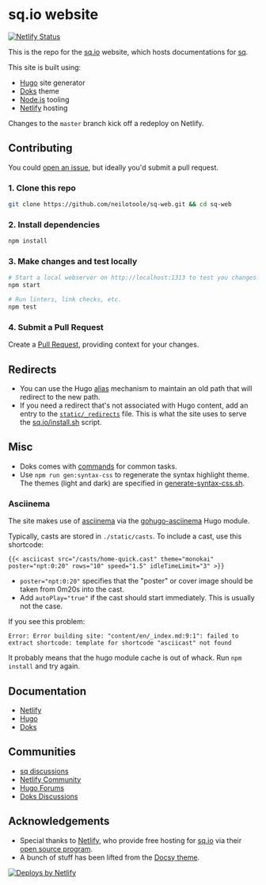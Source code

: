 # sq.io website

[![Netlify Status](https://api.netlify.com/api/v1/badges/7caea069-2a8d-4f0b-bafe-b053bbc5eb08/deploy-status)](https://app.netlify.com/sites/sq-web/deploys)

This is the repo for the [sq.io](https://sq.io) website, which
hosts documentations for [sq](https://github.com/neilotoole/sq).

This site is built using:

- [Hugo](https://gohugo.io) site generator
- [Doks](https://getdoks.org) theme
- [Node.js](https://nodejs.org/) tooling
- [Netlify](https://www.netlify.com) hosting

Changes to the `master` branch kick off a redeploy on Netlify.

## Contributing

You could [open an issue](https://github.com/neilotoole/sq-web/issues), but ideally you'd submit a
pull request.

### 1. Clone this repo

```bash
git clone https://github.com/neilotoole/sq-web.git && cd sq-web
```

### 2. Install dependencies

```bash
npm install
```

### 3. Make changes and test locally

```bash
# Start a local webserver on http://localhost:1313 to test you changes.
npm start

# Run linters, link checks, etc.
npm test
```

### 4. Submit a Pull Request

Create a [Pull Request](https://github.com/neilotoole/sq-web/pulls), providing context
for your changes.

## Redirects

- You can use the Hugo [alias](https://gohugo.io/content-management/urls/#aliases) mechanism to
  maintain an old path that will redirect to the new path.
- If you need a redirect that's not associated with Hugo content, add an entry to
  the [`static/_redirects`](/static/_redirects) file. This is what the site uses to
  serve the [sq.io/install.sh](https://sq.io/install.sh) script.

## Misc

- Doks comes with [commands](https://getdoks.org/docs/prologue/commands/) for common tasks.
- Use `npm run gen:syntax-css` to regenerate the syntax highlight theme. The themes (light and dark)
  are specified in [generate-syntax-css.sh](./generate-syntax-css.sh).


### Asciinema

The site makes use of [asciinema](https://asciinema.org) via
the [gohugo-asciinema](https://github.com/cljoly/gohugo-asciinema) Hugo module.

Typically, casts are stored in `./static/casts`. To include a cast, use this shortcode:

```gotemplate
{{< asciicast src="/casts/home-quick.cast" theme="monokai" poster="npt:0:20" rows="10" speed="1.5" idleTimeLimit="3" >}}
```

- `poster="npt:0:20"` specifies that the "poster" or cover image should be taken from 0m20s into the
  cast.
- Add `autoPlay="true"` if the cast should start immediately. This is usually not the case.

If you see this problem:

```shell
Error: Error building site: "content/en/_index.md:9:1": failed to extract shortcode: template for shortcode "asciicast" not found
```

It probably means that the hugo module cache is out of whack. Run `npm install` and try again.


## Documentation

- [Netlify](https://docs.netlify.com/)
- [Hugo](https://gohugo.io/documentation/)
- [Doks](https://getdoks.org/)

## Communities

- [sq discussions](https://github.com/neilotoole/sq/discussions)
- [Netlify Community](https://community.netlify.com/)
- [Hugo Forums](https://discourse.gohugo.io/)
- [Doks Discussions](https://github.com/h-enk/doks/discussions)

## Acknowledgements

- Special thanks to [Netlify](https://www.netlify.com), who provide
  free hosting for [sq.io](https://sq.io) via
  their [open source program](https://www.netlify.com/open-source/).
- A bunch of stuff has been lifted from the [Docsy theme](https://www.docsy.dev).

[![Deploys by Netlify](https://www.netlify.com/v3/img/components/netlify-dark.svg)](https://www.netlify.com)
